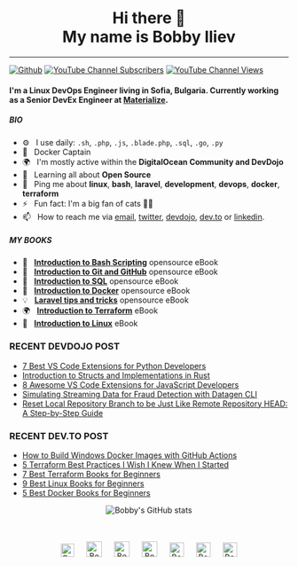<div align="center">
  <h1> Hi there 👋 <br>My name is Bobby Iliev</h1>
</div>

---

[![Github](https://img.shields.io/github/followers/bobbyiliev?label=Follow&style=social)](https://github.com/bobbyiliev)
[![YouTube Channel Subscribers](https://img.shields.io/youtube/channel/subscribers/UCQWmdHTeAO0UvaNqve9udRw?label=People%20subscribed%20to%20my%20channel&style=social)](https://www.youtube.com/channel/UCQWmdHTeAO0UvaNqve9udRw?sub_confirmation=1) 
[![YouTube Channel Views](https://img.shields.io/youtube/channel/views/UCQWmdHTeAO0UvaNqve9udRw?label=Total%20views%20on%20my%20channel&style=social)](https://www.youtube.com/channel/UCQWmdHTeAO0UvaNqve9udRw?sub_confirmation=1)

#### I'm a Linux DevOps Engineer living in Sofia, Bulgaria. Currently working as a Senior DevEx Engineer at [Materialize](https://materialize.com?utm_source=bobbyiliev).

##### BIO

- ⚙️&nbsp;&nbsp; I use daily: `.sh`, `.php`, `.js`, `.blade.php`, `.sql`, `.go`, `.py`
- 🐳&nbsp;&nbsp; Docker Captain 
- 🌍&nbsp;&nbsp; I'm mostly active within the **DigitalOcean Community and DevDojo**
- 🌱&nbsp;&nbsp; Learning all about **Open Source**
- 💬&nbsp;&nbsp; Ping me about **linux**, **bash**, **laravel**, **development**, **devops**, **docker**, **terraform**
- ⚡️&nbsp;&nbsp; Fun fact: I'm a big fan of cats 🐱‍💻
- 📫&nbsp;&nbsp; How to reach me via [email], [twitter], [devdojo], [dev.to] or [linkedin].

##### MY BOOKS

- 📖&nbsp;&nbsp; **[Introduction to Bash Scripting](https://github.com/bobbyiliev/introduction-to-bash-scripting)** opensource eBook
- 📗&nbsp;&nbsp; **[Introduction to Git and GitHub](https://github.com/bobbyiliev/introduction-to-git-and-github-ebook)** opensource eBook
- 📕&nbsp;&nbsp; **[Introduction to SQL](https://github.com/bobbyiliev/introduction-to-sql)** opensource eBook
- 🐳&nbsp;&nbsp; **[Introduction to Docker](https://github.com/bobbyiliev/introduction-to-docker-ebook)** opensource eBook
- 💡&nbsp;&nbsp; **[Laravel tips and tricks](https://github.com/bobbyiliev/laravel-tips-and-tricks-ebook)** opensource eBook
- 🌍&nbsp;&nbsp; **[Introduction to Terraform](https://leanpub.com/introduction-to-terraform)** eBook
- 🐧&nbsp;&nbsp; **[Introduction to Linux](https://leanpub.com/introduction-to-linux)** eBook

### RECENT DEVDOJO POST

<!-- DEVDOJO:START -->
- [7 Best VS Code Extensions for Python Developers](https://devdojo.com/bobbyiliev/7-best-vs-code-extensions-for-python-developers)
- [Introduction to Structs and Implementations in Rust](https://devdojo.com/bobbyiliev/introduction-to-structs-and-implementations-in-rust)
- [8 Awesome VS Code Extensions for JavaScript Developers](https://devdojo.com/bobbyiliev/8-awesome-vs-code-extensions-for-javascript-developers)
- [Simulating Streaming Data for Fraud Detection with Datagen CLI](https://devdojo.com/bobbyiliev/simulating-streaming-data-for-fraud-detection-with-datagen-cli)
- [Reset Local Repository Branch to be Just Like Remote Repository HEAD: A Step-by-Step Guide](https://devdojo.com/bobbyiliev/reset-local-repository-branch-to-be-just-like-remote-repository-head-a-step-by-step-guide)
<!-- DEVDOJO:END -->

### RECENT DEV.TO POST
<!-- BLOG-POST-LIST:START -->
- [How to Build Windows Docker Images with GitHub Actions](https://dev.to/bobbyiliev/how-to-build-windows-docker-images-with-github-actions-2i9l)
- [5 Terraform Best Practices I Wish I Knew When I Started](https://dev.to/bobbyiliev/5-terraform-best-practices-i-wish-i-knew-when-i-started-2dc)
- [7 Best Terraform Books for Beginners](https://dev.to/bobbyiliev/7-best-terraform-books-for-beginners-32g7)
- [9 Best Linux Books for Beginners](https://dev.to/bobbyiliev/9-best-linux-books-for-beginners-11gp)
- [5 Best Docker Books for Beginners](https://dev.to/bobbyiliev/5-best-docker-books-for-beginners-4k38)
<!-- BLOG-POST-LIST:END -->

<div align="center">
  
![Bobby's GitHub stats](https://github-readme-stats.vercel.app/api?username=bobbyiliev&show_icons=true&theme=radical)

</div>

<p align="center">
<br><br>
<a href="https://dev.to/bobbyiliev"> 
<img src="https://d2fltix0v2e0sb.cloudfront.net/dev-badge.svg" alt="Bobby Iliev dev to profile" width="24px"/></a>
&emsp;
<a href= "https://instagram.com/bobbyiliev_">
<img src="https://img.icons8.com/ios-glyphs/256/000000/instagram-new.svg" alt="Bobby Iliev instagram profile" width="28px"/></a>
&emsp;
<a href="https://www.paypal.com/paypalme/bobbyiliev">
<img src="https://img.icons8.com/ios-glyphs/256/000000/paypal.png" alt="Bobby Iliev pay pal me profile" width="28px"/></a> 
&emsp;
<a href="https://bobbyiliev.com">
<img src="https://img.icons8.com/material/256/000000/globe--v1.png" alt="Bobby Iliev personal website" width="28px"/></a>
&emsp;
<a href="https://linkedin.com/in/bobby-iliev">
<img src="https://img.icons8.com/ios-filled/256/000000/linkedin.svg" alt="Bobby Iliev linked in profile" width="26px"/></a>
&emsp;
<a href="https://twitter.com/bobbyiliev_">
<img src="https://img.icons8.com/ios-filled/256/000000/twitter.svg" alt="Bobby Iliev twitter profile" width="26px"/></a>
&emsp;
<a href="https://youtube.com/@bobbyiliev_">
<img src="https://img.icons8.com/ios-filled/256/000000/youtube.svg" alt="Bobby Iliev YouTube profile" width="26px"/></a>
</p>

[email]: mailto:bobby@bobbyiliev.com
[twitter]: https://twitter.com/bobbyiliev_
[devdojo]: https://devdojo.com/bobbyiliev
[dev.to]: https://dev.to/bobbyiliev
[linkedin]: https://www.linkedin.com/in/bobby-iliev
[youtube]: https://youtube.com/channel/UCQWmdHTeAO0UvaNqve9udRw/
